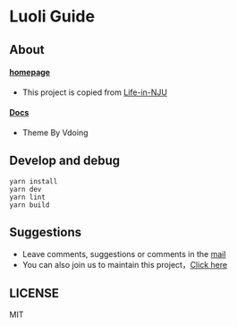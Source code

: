 # Luoli Guide

## About

#### [homepage](https://www.iluoli.ren)

- This project is copied from [Life-in-NJU](https://github.com/idealclover/Life-in-NJU)

#### [Docs](https://www.iluoli.ren/docs)

- Theme By Vdoing

## Develop and debug


```
yarn install
yarn dev
yarn lint
yarn build

```

## Suggestions 

- Leave comments, suggestions or comments in the [mail](mailto:lug@litunix.org)
- You can also join us to maintain this project，[Click here](http://wpa.qq.com/msgrd?v=3&amp;uin=2949970175&amp;site=qq&amp;menu=yes)


## LICENSE

MIT

